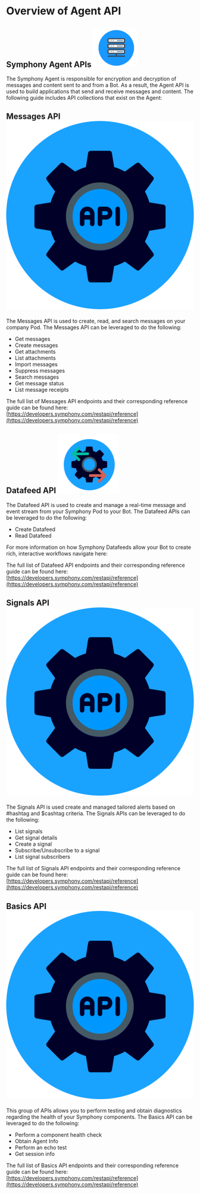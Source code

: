 # Overview of Agent API

## Symphony Agent APIs ![](../../.gitbook/assets/screen-shot-2020-07-06-at-6.19.59-pm.png)

The Symphony Agent is responsible for encryption and decryption of messages and content sent to and from a Bot. As a result, the Agent API is used to build applications that send and receive messages and content. The following guide includes API collections that exist on the Agent:

## Messages API ![](../../.gitbook/assets/api_bg.png)

The Messages API is used to create, read, and search messages on your company Pod. The Messages API can be leveraged to do the following:

* Get messages
* Create messages
* Get attachments
* List attachments
* Import messages
* Suppress messages
* Search messages
* Get message status
* List message receipts

The full list of Messages API endpoints and their corresponding reference guide can be found here: [https://developers.symphony.com/restapi/reference](https://developers.symphony.com/restapi/reference)

## Datafeed API ![](../../.gitbook/assets/screen-shot-2020-07-02-at-12.02.55-pm.png)

The Datafeed API is used to create and manage a real-time message and event stream from your Symphony Pod to your Bot. The Datafeed APIs can be leveraged to do the following:

* Create Datafeed
* Read Datafeed

For more information on how Symphony Datafeeds allow your Bot to create rich, interactive workflows navigate here:

The full list of Datafeed API endpoints and their corresponding reference guide can be found here: [https://developers.symphony.com/restapi/reference](https://developers.symphony.com/restapi/reference)

## Signals API ![](../../.gitbook/assets/api_bg.png)

The Signals API is used create and managed tailored alerts based on \#hashtag and $cashtag criteria. The Signals APIs can be leveraged to do the following:

* List signals
* Get signal details
* Create a signal
* Subscribe/Unsubscribe to a signal
* List signal subscribers

The full list of Signals API endpoints and their corresponding reference guide can be found here: [https://developers.symphony.com/restapi/reference](https://developers.symphony.com/restapi/reference)

## Basics API ![](../../.gitbook/assets/api_bg.png)

This group of APIs allows you to perform testing and obtain diagnostics regarding the health of your Symphony components. The Basics API can be leveraged to do the following:

* Perform a component health check
* Obtain Agent Info
* Perform an echo test 
* Get session info

The full list of Basics API endpoints and their corresponding reference guide can be found here: [https://developers.symphony.com/restapi/reference](https://developers.symphony.com/restapi/reference)

